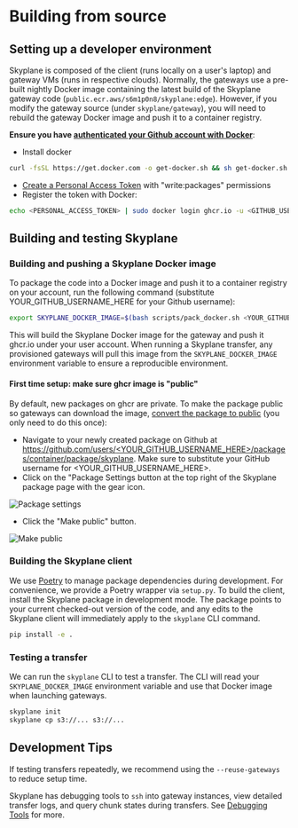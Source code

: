# Building from source

## Setting up a developer environment

Skyplane is composed of the client (runs locally on a user's laptop) and gateway VMs (runs in respective clouds). Normally, the gateways use a pre-built nightly Docker image containing the latest build of the Skyplane gateway code (`public.ecr.aws/s6m1p0n8/skyplane:edge`). However, if you modify the gateway source (under `skyplane/gateway`), you will need to rebuild the gateway Docker image and push it to a container registry.

**Ensure you have [authenticated your Github account with Docker](https://docs.github.com/en/packages/working-with-a-github-packages-registry/working-with-the-container-registry#authenticating-to-the-container-registry)**:

* Install docker
```bash
curl -fsSL https://get.docker.com -o get-docker.sh && sh get-docker.sh
```
* [Create a Personal Access Token](https://github.com/settings/tokens/new) with "write:packages" permissions
* Register the token with Docker:
```bash
echo <PERSONAL_ACCESS_TOKEN> | sudo docker login ghcr.io -u <GITHUB_USERNAME> --password-stdin
```

## Building and testing Skyplane

### Building and pushing a Skyplane Docker image
To package the code into a Docker image and push it to a container registry on your account, run the following command (substitute YOUR_GITHUB_USERNAME_HERE for your Github username):

```bash
export SKYPLANE_DOCKER_IMAGE=$(bash scripts/pack_docker.sh <YOUR_GITHUB_USERNAME_HERE>)
```

This will build the Skyplane Docker image for the gateway and push it ghcr.io under your user account. When running a Skyplane transfer, any provisioned gateways will pull this image from the `SKYPLANE_DOCKER_IMAGE` environment variable to ensure a reproducible environment.

#### First time setup: make sure ghcr image is "public"

By default, new packages on ghcr are private. To make the package public so gateways can download the image, [convert the package to public](https://docs.github.com/en/packages/learn-github-packages/configuring-a-packages-access-control-and-visibility#configuring-visibility-of-container-images-for-your-personal-account) (you only need to do this once):
* Navigate to your newly created package on Github at [https://github.com/users/<YOUR_GITHUB_USERNAME_HERE>/packages/container/package/skyplane](https://github.com/users/<YOUR_GITHUB_USERNAME_HERE>/packages/container/package/skyplane). Make sure to substitute your GitHub username for <YOUR_GITHUB_USERNAME_HERE>.
* Click on the "Package Settings button at the top right of the Skyplane package page with the gear icon.

![Package settings](https://user-images.githubusercontent.com/453850/182975365-61d5e6f8-9d95-4445-8bdf-171f53f55c68.png)

* Click the "Make public" button.

![Make public](https://user-images.githubusercontent.com/453850/182975358-e2b66f9b-963b-432d-9b3c-d03b22e5ea1a.png)

### Building the Skyplane client
We use [Poetry](https://python-poetry.org/) to manage package dependencies during development. For convenience, we provide a Poetry wrapper via `setup.py`. To build the client, install the Skyplane package in development mode. The package points to your current checked-out version of the code, and any edits to the Skyplane client will immediately apply to the `skyplane` CLI command.
```bash
pip install -e .
```

### Testing a transfer
We can run the `skyplane` CLI to test a transfer. The CLI will read your `SKYPLANE_DOCKER_IMAGE` environment variable and use that Docker image when launching gateways.

```bash
skyplane init
skyplane cp s3://... s3://...
```

## Development Tips 
If testing transfers repeatedly, we recommend using the `--reuse-gateways` to reduce setup time. 

Skyplane has debugging tools to `ssh` into gateway instances, view detailed transfer logs, and query chunk states during transfers. See [Debugging Tools](debugging.md) for more. 
